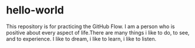 # hello-world
This repository is for practicing the GitHub Flow.
I am a person who is positive about every aspect of life.There are many things i like to do, to see, and to experience. I like to dream, i like to learn, i like to listen.
